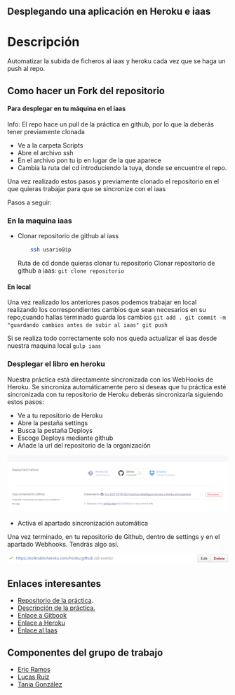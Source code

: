 ## Desplegando una aplicación en Heroku e iaas


# Descripción

Automatizar la subida de ficheros al iaas y heroku cada vez que se haga un push al repo.

## Como hacer un Fork del repositorio

#### Para desplegar en tu máquina en el iaas 

Info: El repo hace un pull de la práctica en github, por lo que la deberás tener previamente clonada

* Ve a la carpeta Scripts
* Abre el archivo ssh
* En el archivo pon tu ip en lugar de la que aparece
* Cambia la ruta del cd introduciendo la tuya, donde se encuentre el repo.

Una vez realizado estos pasos y previamente clonado el repositorio en el que quieras trabajar para que se sincronize con el iaas

Pasos a seguir:

### En la maquina iaas

* Clonar repositorio de github al iass 

    ```bash
        ssh usario@ip
    ```    
    Ruta de cd donde quieras clonar tu repositorio
    Clonar repositorio de github a iaas: ```git clone repositorio```

#### En local
    
Una vez realizado los anteriores pasos podemos trabajar en local realizando los correspondientes cambios que sean necesarios
en su repo,cuando hallas terminado guarda los cambios
    ```
       git add .
       git commit -m "guardando cambios antes de subir al iaas"
       git push
     ```
       
Si se realiza todo correctamente solo nos queda actualizar el iaas desde nuestra maquina local
    ```
     gulp iaas
     ```

     

    
    
### Desplegar el libro en heroku

Nuestra práctica está directamente sincronizada con los WebHooks de Heroku. Se sincroniza automáticamente
pero si deseas que tu práctica esté sincronizada con tu repositorio de Heroku deberás 
sincronizarla siguiendo estos pasos:

* Ve a tu repositorio de Heroku
* Abre la pestaña settings
* Busca la pestaña Deploys
* Escoge Deploys mediante github
* Añade la url del repositorio de la organización

![Sincronizacion](./imgReadme/primera.PNG)

* Activa el apartado sincronización automática


Una vez terminado, en tu repositorio de Github, dentro de settings y en el apartado Webhooks. Tendrás
algo así.

![Sincronizacion](./imgReadme/segunda.PNG)




## Enlaces interesantes 
 
* [Repositorio de la práctica](https://github.com/ULL-ESIT-SYTW-1617/practica-despliegues-en-iaas-y-heroku-ericlucastania).
* [Descripción de la práctica.](https://crguezl.github.io/ull-esit-1617/practicas/practicaiaas.html)
* [Enlace a Gitbook](https://www.gitbook.com/book/alu0100785265/gitbook-let/details)
* [Enlace a Heroku](https://practica-heroku-iaas.herokuapp.com/)
* [Enlace al Iaas](http://10.6.128.159:8080/)

## Componentes del grupo de trabajo

* [Eric Ramos](https://github.com/alu0100786330)
* [Lucas Ruiz](https://github.com/alu0100785265)
* [Tania González](https://github.com/tania77)


